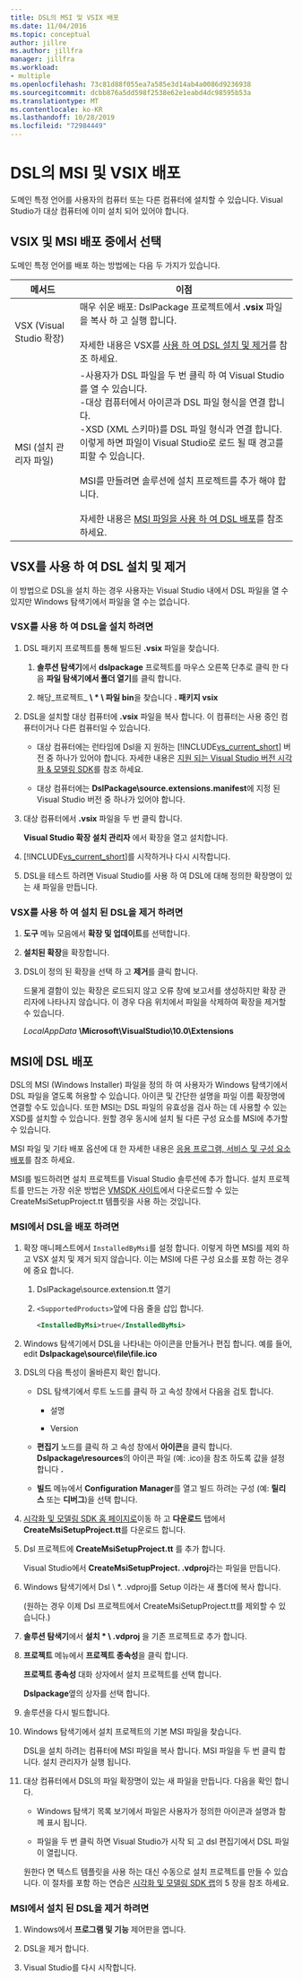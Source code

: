 ```yaml
---
title: DSL의 MSI 및 VSIX 배포
ms.date: 11/04/2016
ms.topic: conceptual
author: jillre
ms.author: jillfra
manager: jillfra
ms.workload:
- multiple
ms.openlocfilehash: 73c81d88f055ea7a585e3d14ab4a0086d9236938
ms.sourcegitcommit: dcbb876a5dd598f2538e62e1eabd4dc98595b53a
ms.translationtype: MT
ms.contentlocale: ko-KR
ms.lasthandoff: 10/28/2019
ms.locfileid: "72984449"
---
```

# <a name="msi-and-vsix-deployment-of-a-dsl"></a>DSL의 MSI 및 VSIX 배포
도메인 특정 언어를 사용자의 컴퓨터 또는 다른 컴퓨터에 설치할 수 있습니다. Visual Studio가 대상 컴퓨터에 이미 설치 되어 있어야 합니다.

## <a name="which"></a>VSIX 및 MSI 배포 중에서 선택
 도메인 특정 언어를 배포 하는 방법에는 다음 두 가지가 있습니다.

|메서드|이점|
|-|-|
|VSX (Visual Studio 확장)|매우 쉬운 배포: DslPackage 프로젝트에서 **.vsix** 파일을 복사 하 고 실행 합니다.<br /><br /> 자세한 내용은 VSX를 [사용 하 여 DSL 설치 및 제거](#Installing)를 참조 하세요.|
|MSI (설치 관리자 파일)|-사용자가 DSL 파일을 두 번 클릭 하 여 Visual Studio를 열 수 있습니다.<br />-대상 컴퓨터에서 아이콘과 DSL 파일 형식을 연결 합니다.<br />-XSD (XML 스키마)를 DSL 파일 형식과 연결 합니다. 이렇게 하면 파일이 Visual Studio로 로드 될 때 경고를 피할 수 있습니다.<br /><br /> MSI를 만들려면 솔루션에 설치 프로젝트를 추가 해야 합니다.<br /><br /> 자세한 내용은 [MSI 파일을 사용 하 여 DSL 배포](#msi)를 참조 하세요.|

## <a name="Installing"></a>VSX를 사용 하 여 DSL 설치 및 제거

이 방법으로 DSL을 설치 하는 경우 사용자는 Visual Studio 내에서 DSL 파일을 열 수 있지만 Windows 탐색기에서 파일을 열 수는 없습니다.

### <a name="to-install-a-dsl-by-using-the-vsx"></a>VSX를 사용 하 여 DSL을 설치 하려면

1. DSL 패키지 프로젝트를 통해 빌드된 **.vsix** 파일을 찾습니다.

   1. **솔루션 탐색기**에서 **dslpackage** 프로젝트를 마우스 오른쪽 단추로 클릭 한 다음 **파일 탐색기에서 폴더 열기**를 클릭 합니다.

   2. 해당_프로젝트_ **\\ \* \\ 파일 bin**을 찾습니다 **. 패키지 vsix**

2. DSL을 설치할 대상 컴퓨터에 **.vsix** 파일을 복사 합니다. 이 컴퓨터는 사용 중인 컴퓨터이거나 다른 컴퓨터일 수 있습니다.

   - 대상 컴퓨터에는 런타임에 Dsl을 지 원하는 [!INCLUDE[vs_current_short](../code-quality/includes/vs_current_short_md.md)] 버전 중 하나가 있어야 합니다. 자세한 내용은 [지원 되는 Visual Studio 버전 시각화 & 모델링 SDK](../modeling/supported-visual-studio-editions-for-visualization-amp-modeling-sdk.md)를 참조 하세요.

   - 대상 컴퓨터에는 **DslPackage\source.extensions.manifest**에 지정 된 Visual Studio 버전 중 하나가 있어야 합니다.

3. 대상 컴퓨터에서 **.vsix** 파일을 두 번 클릭 합니다.

    **Visual Studio 확장 설치 관리자** 에서 확장을 열고 설치합니다.

4. [!INCLUDE[vs_current_short](../code-quality/includes/vs_current_short_md.md)]를 시작하거나 다시 시작합니다.

5. DSL을 테스트 하려면 Visual Studio를 사용 하 여 DSL에 대해 정의한 확장명이 있는 새 파일을 만듭니다.

### <a name="to-uninstall-a-dsl-that-was-installed-by-using-vsx"></a>VSX를 사용 하 여 설치 된 DSL을 제거 하려면

1. **도구** 메뉴 모음에서 **확장 및 업데이트**를 선택합니다.

2. **설치된 확장**을 확장합니다.

3. DSL이 정의 된 확장을 선택 하 고 **제거**를 클릭 합니다.

   드물게 결함이 있는 확장은 로드되지 않고 오류 창에 보고서를 생성하지만 확장 관리자에 나타나지 않습니다. 이 경우 다음 위치에서 파일을 삭제하여 확장을 제거할 수 있습니다.

   *LocalAppData* **\Microsoft\VisualStudio\10.0\Extensions**

## <a name="msi"></a>MSI에 DSL 배포
 DSL의 MSI (Windows Installer) 파일을 정의 하 여 사용자가 Windows 탐색기에서 DSL 파일을 열도록 허용할 수 있습니다. 아이콘 및 간단한 설명을 파일 이름 확장명에 연결할 수도 있습니다. 또한 MSI는 DSL 파일의 유효성을 검사 하는 데 사용할 수 있는 XSD를 설치할 수 있습니다. 원할 경우 동시에 설치 될 다른 구성 요소를 MSI에 추가할 수 있습니다.

 MSI 파일 및 기타 배포 옵션에 대 한 자세한 내용은 [응용 프로그램, 서비스 및 구성 요소 배포](../deployment/deploying-applications-services-and-components.md)를 참조 하세요.

 MSI를 빌드하려면 설치 프로젝트를 Visual Studio 솔루션에 추가 합니다. 설치 프로젝트를 만드는 가장 쉬운 방법은 [VMSDK 사이트](https://code.msdn.microsoft.com/Visualization-and-Modeling-313535db)에서 다운로드할 수 있는 CreateMsiSetupProject.tt 템플릿을 사용 하는 것입니다.

### <a name="to-deploy-a-dsl-in-an-msi"></a>MSI에서 DSL을 배포 하려면

1. 확장 매니페스트에서 `InstalledByMsi`를 설정 합니다. 이렇게 하면 MSI를 제외 하 고 VSX 설치 및 제거 되지 않습니다. 이는 MSI에 다른 구성 요소를 포함 하는 경우에 중요 합니다.

   1. DslPackage\source.extension.tt 열기

   2. `<SupportedProducts>`앞에 다음 줄을 삽입 합니다.

       ```xml
       <InstalledByMsi>true</InstalledByMsi>
       ```

2. Windows 탐색기에서 DSL을 나타내는 아이콘을 만들거나 편집 합니다. 예를 들어, edit **Dslpackage\source\file\file.ico**

3. DSL의 다음 특성이 올바른지 확인 합니다.

   - DSL 탐색기에서 루트 노드를 클릭 하 고 속성 창에서 다음을 검토 합니다.

       - 설명

       - Version

   - **편집기** 노드를 클릭 하 고 속성 창에서 **아이콘**을 클릭 합니다. **Dslpackage\resources**의 아이콘 파일 (예: .ico)을 참조 하도록 값을 설정 합니다 **.**

   - **빌드** 메뉴에서 **Configuration Manager**를 열고 빌드 하려는 구성 (예: **릴리스** 또는 **디버그**)을 선택 합니다.

4. [시각화 및 모델링 SDK 홈 페이지로](https://code.msdn.microsoft.com/Visualization-and-Modeling-313535db)이동 하 고 **다운로드** 탭에서 **CreateMsiSetupProject.tt**를 다운로드 합니다.

5. Dsl 프로젝트에 **CreateMsiSetupProject.tt** 를 추가 합니다.

    Visual Studio에서 **CreateMsiSetupProject. .vdproj**라는 파일을 만듭니다.

6. Windows 탐색기에서 Dsl \\ *. .vdproj를 Setup 이라는 새 폴더에 복사 합니다.

    (원하는 경우 이제 Dsl 프로젝트에서 CreateMsiSetupProject.tt를 제외할 수 있습니다.)

7. **솔루션 탐색기**에서 **설치 \* \\ .vdproj** 을 기존 프로젝트로 추가 합니다.

8. **프로젝트** 메뉴에서 **프로젝트 종속성**을 클릭 합니다.

    **프로젝트 종속성** 대화 상자에서 설치 프로젝트를 선택 합니다.

    **Dslpackage**옆의 상자를 선택 합니다.

9. 솔루션을 다시 빌드합니다.

10. Windows 탐색기에서 설치 프로젝트의 기본 MSI 파일을 찾습니다.

     DSL을 설치 하려는 컴퓨터에 MSI 파일을 복사 합니다. MSI 파일을 두 번 클릭 합니다. 설치 관리자가 실행 됩니다.

11. 대상 컴퓨터에서 DSL의 파일 확장명이 있는 새 파일을 만듭니다. 다음을 확인 합니다.

    - Windows 탐색기 목록 보기에서 파일은 사용자가 정의한 아이콘과 설명과 함께 표시 됩니다.

    - 파일을 두 번 클릭 하면 Visual Studio가 시작 되 고 dsl 편집기에서 DSL 파일이 열립니다.

    원한다 면 텍스트 템플릿을 사용 하는 대신 수동으로 설치 프로젝트를 만들 수 있습니다. 이 절차를 포함 하는 연습은 [시각화 및 모델링 SDK 랩](https://code.msdn.microsoft.com/DSLToolsLab/Release/ProjectReleases.aspx?ReleaseId=4207)의 5 장을 참조 하세요.

### <a name="to-uninstall-a-dsl-that-was-installed-from-an-msi"></a>MSI에서 설치 된 DSL을 제거 하려면

1. Windows에서 **프로그램 및 기능** 제어판을 엽니다.

2. DSL을 제거 합니다.

3. Visual Studio를 다시 시작합니다.